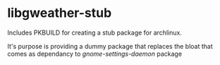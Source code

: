 # libgweather-stub
Includes PKBUILD for creating a stub package for archlinux.

It's purpose is providing a dummy package that replaces the bloat that comes as dependancy to *gnome-settings-daemon* package
